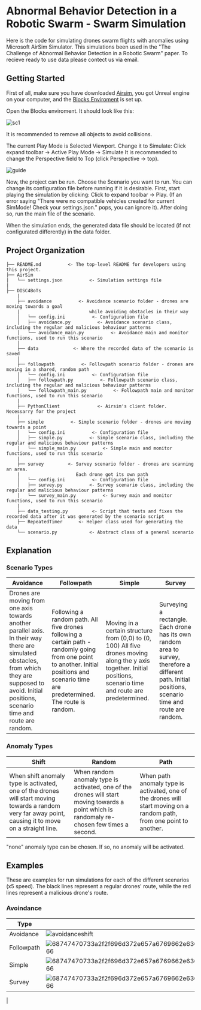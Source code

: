 # Abnormal Behavior Detection in a Robotic Swarm - Swarm Simulation
Here is the code for simulating drones swarm flights with anomalies using Microsoft AirSim Simulator.
This simulations been used in the "The Challenge of Abnormal Behavior Detection in a Robotic Swarm" paper.
To recieve ready to use data please contect us via email. 

## Getting Started
First of all, make sure you have downloaded [Airsim](https://github.com/microsoft/AirSim), you got Unreal engine on your computer, and the [Blocks Enviroment](https://microsoft.github.io/AirSim/unreal_blocks/) is set up.

Open the Blocks enviroment. It should look like this:

![sc1](https://user-images.githubusercontent.com/60989064/107655204-029d0c00-6c8c-11eb-8929-e678b6461758.png)

It is recommended to remove all objects to avoid collisions.

The current Play Mode is Selected Viewport. Change it to Simulate:
Click expand toolbar -> Active Play Mode -> Simulate
It is recommended to change the Perspective field to Top (click Perspective -> top).

![guide](https://user-images.githubusercontent.com/60989064/108129041-4a6dca00-70b6-11eb-9ad3-0d7b8e399a6f.gif)

Now, the project can be run. Choose the Scenario you want to run. You can change its configuration file before running if it is desirable.
First, start playing the simulation by clicking: Click to expand toolbar -> Play. (If an error saying "There were no compatible vehicles created for current SimMode! Check your settings.json." pops, you can ignore it).
After doing so, run the main file of the scenario.

When the simulation ends, the generated data file should be located (if not configurated differently) in the data folder. 

## Project Organization

    ├── README.md          <- The top-level README for developers using this project.
    ├── AirSim
    |   └── settings.json          <- Simulation settings file
    |
    ├── DISC4BoTs
        |
        ├── avoidance          <- Avoidance scenario folder - drones are moving towards a goal 
        |                          while avoiding obstacles in their way          
        │   └── config.ini          <- Configuration file
        │   ├── avoidance.py          <- Avoidance scenario class, including the regular and malicious behaviour patterns
        │   └── avoidance_main.py          <- Avoidance main and monitor functions, used to run this scenario
        │
        ├── data             <- Where the recorded data of the scenario is saved
        │
        ├── followpath          <- Followpath scenario folder - drones are moving in a shared, random path
        │   └── config.ini          <- Configuration file
        │   ├── followpath.py          <- Followpath scenario class, including the regular and malicious behaviour patterns
        │   └── followpath_main.py          <- Followpath main and monitor functions, used to run this scenario
        |
        ├── PythonClient              <- Airsim's client folder. Necessarry for the project
        |
        ├── simple          <- Simple scenario folder - drones are moving towards a point
        │   └── config.ini          <- Configuration file
        │   ├── simple.py          <- Simple scenario class, including the regular and malicious behaviour patterns
        │   └── simple_main.py          <- Simple main and monitor functions, used to run this scenario
        |
        ├── survey         <- Survey scenario folder - drones are scanning an area.
        |                     Each drone got its own path
        │   └── config.ini          <- Configuration file
        │   ├── survey.py          <- Survey scenario class, including the regular and malicious behaviour patterns
        │   └── survey_main.py          <- Survey main and monitor functions, used to run this scenario
        |
        ├── data_testing.py         <- Script that tests and fixes the recorded data after it was generated by the scenario script
        ├── RepeatedTimer      <- Helper class used for generating the data
        └── scenario.py            <- Abstract class of a general scenario
 
 ## Explanation
 ### Scenario Types
 | Avoidance | Followpath | Simple | Survey |
| --- | --- | --- | --- |
| Drones are moving from one axis towards another parallel axis. In their way there are simulated obstacles, from which they are supposed to avoid. Initial positions, scenario time and route are random. | Following a random path. All five drones following a certain path - randomly going from one point to another. Initial positions and scenario time are predetermined. The route is random. | Moving in a certain structure from (0,0) to (0, 100) All five drones moving along the y axis together. Initial positions, scenario time and route are predetermined. | Surveying a rectangle. Each drone has its own random area to survey, therefore a different path. Initial positions, scenario time and route are random. |
 
 ### Anomaly Types
| Shift | Random | Path |
| --- | --- | --- |
| When shift anomaly type is activated, one of the drones will start moving towards a random very far away point, causing it to move on a straight line. | When random anomaly type is activated, one of the drones will start moving towards a point which is randomaly re-chosen few times a second. | When path anomaly type is activated, one of the drones will start moving on a random path, from one point to another. |

"none" anomaly type can be chosen. If so, no anomaly will be activated.
 
 ## Examples
 These are examples for run simulations for each of the different scenarios (x5 speed). The black lines represent a regular drones' route, while the red lines represent a malicious drone's route.
 
 ### Avoindance
 
Type | Shift | Random | Path |
| --- | --- | --- | --- |
| Avoidance | ![avoidanceshift](https://user-images.githubusercontent.com/60989064/108128510-85bbc900-70b5-11eb-8892-78a65151c725.gif) | ![avoidancerandom](https://user-images.githubusercontent.com/60989064/108127512-ffeb4e00-70b3-11eb-92cd-9122b756c99a.gif) | ![avoidancepath](https://user-images.githubusercontent.com/60989064/108126978-370d2f80-70b3-11eb-8356-0ee06a131edb.gif) |
Followpath | ![68747470733a2f2f696d372e657a6769662e636f6d2f746d702f657a6769662d372d6137393863366437346434612e676966](https://user-images.githubusercontent.com/60989064/107873858-45462a80-6ebe-11eb-997d-5921e0e879eb.gif) | ![68747470733a2f2f696d372e657a6769662e636f6d2f746d702f657a6769662d372d6435363232313137303430352e676966](https://user-images.githubusercontent.com/60989064/107874042-7115e000-6ebf-11eb-8829-74752bd4afa9.gif) |![68747470733a2f2f696d372e657a6769662e636f6d2f746d702f657a6769662d372d6166383862633033393837322e676966](https://user-images.githubusercontent.com/60989064/107874009-4af04000-6ebf-11eb-8c1b-1fc79f2a7254.gif) |
| Simple | ![68747470733a2f2f696d372e657a6769662e636f6d2f746d702f657a6769662d372d6265323133353365623134352e676966](https://user-images.githubusercontent.com/60989064/107874027-5e9ba680-6ebf-11eb-97d7-980a6b3019f3.gif) | ![68747470733a2f2f696d372e657a6769662e636f6d2f746d702f657a6769662d372d6563343130356431636133322e676966](https://user-images.githubusercontent.com/60989064/107874063-8db21800-6ebf-11eb-9d9e-ff3b7e92b90f.gif) | ![68747470733a2f2f696d372e657a6769662e636f6d2f746d702f657a6769662d372d3263376635666332636636332e676966](https://user-images.githubusercontent.com/60989064/107873814-fd270800-6ebd-11eb-8e41-4e3bd471b366.gif) |
| Survey | ![68747470733a2f2f696d372e657a6769662e636f6d2f746d702f657a6769662d372d6165653532373434643330632e676966](https://user-images.githubusercontent.com/60989064/107873860-47a88480-6ebe-11eb-9adf-ce994883a318.gif) | ![68747470733a2f2f696d372e657a6769662e636f6d2f746d702f657a6769662d372d6637653466343435313761662e676966](https://user-images.githubusercontent.com/60989064/107874073-a6bac900-6ebf-11eb-8e59-f4ad750acd60.gif) |  ![68747470733a2f2f696d372e657a6769662e636f6d2f746d702f657a6769662d372d6463666339306366306533662e676966](https://user-images.githubusercontent.com/60989064/107873952-d2897f00-6ebe-11eb-979c-e0f51f5a6f53.gif)
  |
